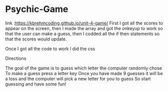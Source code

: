 # Psychic-Game
link :https://kbrehmcoding.github.io/unit-4-game/
First I got all the scores to appear on the screen, then I made the array and got the onkeyup to work so that the user can make a guess, then I codded all the if then statements so that the scores would update.

Once I got all the code to work I did the css 

Directions

The goal of the game is to guess which letter the computer randomly chose
To make a guess press a letter key 
Once you have made 9 guesses it will be a loss and the computer will pick a new letter for you to guess
So start guessing and have some fun!


